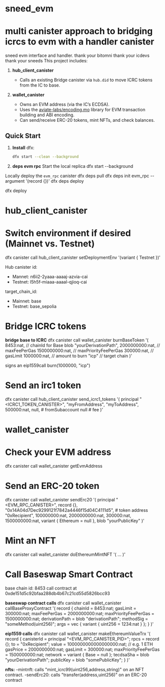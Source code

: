 # sneed_evm
# multi canister approach to bridging icrcs to evm with a handler canister
sneed evm interface and handler.
thank your bitomni 
thank your icdevs
thank your sneeds
This project includes:

1. **hub_client_canister**  
   - Calls an existing Bridge canister via `hub.did` to move ICRC tokens from the IC to base.

2. **wallet_canister**  
   - Owns an EVM address (via the IC’s ECDSA).
   - Uses the [aviate-labs/encoding.mo](https://github.com/aviate-labs/encoding.mo) library for EVM transaction building and ABI encoding.
   - Can send/receive ERC-20 tokens, mint NFTs, and check balances.

## Quick Start

1. **Install** dfx:
   ```bash
   dfx start --clean --background

2. **deps evm rpc**
    Start the local replica
dfx start --background

Locally deploy the `evm_rpc` canister
dfx deps pull
dfx deps init evm_rpc --argument '(record {})'
dfx deps deploy

dfx deploy

# hub_client_canister
# Switch environment if desired (Mainnet vs. Testnet)
dfx canister call hub_client_canister setDeploymentEnv '(variant { Testnet })'

Hub canister id: 
- Mannet: n6ii2-2yaaa-aaaaj-azvia-cai
- Testnet:  l5h5f-miaaa-aaaal-qjioq-cai

target_chain_id: 
- Mainnet: base
- Testnet: base_sepolia

# Bridge ICRC tokens
**bridge base to ICRC**
dfx canister call wallet_canister burnBaseToken '(
  8453:nat,                    // chainId for Base
  blob "yourDerivationPath",
  2000000000:nat,             // maxFeePerGas
  1500000000:nat,             // maxPriorityFeePerGas
  300000:nat,                 // gasLimit
  1000000:nat,                // amount to burn
  "icp"                        // target chain
)'

signs an eip1559call 
burn(1000000, "icp")


# Send an irc1 token
dfx canister call hub_client_canister send_icrc1_tokens '(
  principal "<ICRC1_TOKEN_CANISTER>",
  "myFromAddress",
  "myToAddress",
  500000:nat,
  null,               # fromSubaccount
  null                # fee
)'

# wallet_canister
# Check your EVM address 
dfx canister call wallet_canister getEvmAddress

# Send an ERC-20 token 
dfx canister call wallet_canister sendErc20 '(
  principal "<EVM_RPC_CANISTER>",
  record {},
  "0x14A04d7Dec9299121f7842a4446f15d04C4111d5",  # token address
  "0xRecipient",
  100000000:nat,
  2000000000:nat,
  300000:nat,
  1500000000:nat,
  variant { Ethereum = null },
  blob "yourPublicKey"
)'

# Mint an NFT
dfx canister call wallet_canister doEthereumMintNFT '( ... )'

# Call Baseswap Smart Contract
base chain id: 8453
call contract at 0xde151d5c92bfaa288db4b67c21cd55d5826bcc93

**baseswap contract calls**
dfx canister call wallet_canister callBaseProxyContract '(
  record {
    chainId = 8453:nat;
    gasLimit = 300000:nat;
    maxFeePerGas = 2000000000:nat;
    maxPriorityFeePerGas = 1500000000:nat;
    derivationPath = blob "derivationPath";
    methodSig = "someMethod(uint256)";
    args = vec { variant { uint256 = 1234:nat } };
  }
)'

**eip1559 calls**
dfx canister call wallet_canister makeEthereumValueTrx '(
  record {
    canisterId = principal "<EVM_RPC_CANISTER_PID>";
    rpcs = record {};
    to = "0xRecipient";
    value = 1000000000000000000:nat; // e.g. 1 ETH
    gasPrice = 2000000000:nat;
    gasLimit = 300000:nat;
    maxPriorityFeePerGas = 1500000000:nat;
    network = variant { Base = null };
    tecdsaSha = blob "yourDerivationPath";
    publicKey = blob "somePublicKey";
  }
)'


**nfts:**
-mintnft: calls "mint_icrc99(uint256,address,string)" on an NFT contract.
-sendErc20: calls "transfer(address,uint256)" on an ERC-20 contract





